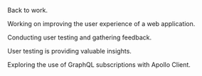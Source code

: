 Back to work.

Working on improving the user experience of a web application.

Conducting user testing and gathering feedback.

User testing is providing valuable insights.

Exploring the use of GraphQL subscriptions with Apollo Client.